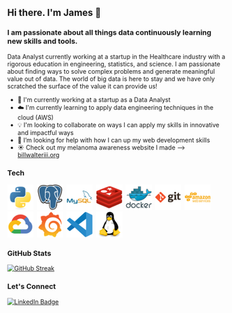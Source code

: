 ## Hi there. I'm James 👋

### I am passionate about all things data continuously learning new skills and tools.

Data Analyst currently working at a startup in the Healthcare industry with a rigorous education in engineering, statistics, and science. I am passionate about finding ways to solve complex problems and generate meaningful value out of data. The world of big data is here to stay and we have only scratched the surface of the value it can provide us!

- 💸 I'm currently working at a startup as a Data Analyst
- ☁️ I'm currently learning to apply data engineering techniques in the cloud (AWS)
- 💡 I'm looking to collaborate on ways I can apply my skills in innovative and impactful ways
- 🤔 I’m looking for help with how I can up my web development skills
- ☀️ Check out my melanoma awareness website I made --> [billwalteriii.org](https://www.billwalteriii.org)

### Tech
<div>
  <img src="https://github.com/devicons/devicon/blob/master/icons/python/python-original.svg" title="Python" alt="Python" width="60" height="60"/>&nbsp;
  <img src="https://github.com/devicons/devicon/blob/master/icons/postgresql/postgresql-original.svg" title="PostgreSQL" alt="PostgreSQL" width="60" height="60"/>&nbsp;
  <img src="https://github.com/devicons/devicon/blob/master/icons/mysql/mysql-original-wordmark.svg" title="MySQL" alt="MySQL" width="60" height="60"/>&nbsp;
  <img src="https://github.com/devicons/devicon/blob/master/icons/redis/redis-original.svg" title="Redis"  alt="Redis" width="60" height="60"/>&nbsp;
  <img src="https://github.com/devicons/devicon/blob/master/icons/docker/docker-original-wordmark.svg" title="Docker" alt="Docker" width="60" height="60"/>&nbsp;
  <img src="https://github.com/devicons/devicon/blob/master/icons/git/git-original-wordmark.svg" title="Git" alt="Git " width="60" height="60"/>&nbsp;
  <img src="https://github.com/devicons/devicon/blob/master/icons/amazonwebservices/amazonwebservices-plain-wordmark.svg" title="AWS" alt="AWS" width="60" height="60"/>&nbsp;
  <img src="https://github.com/devicons/devicon/blob/master/icons/googlecloud/googlecloud-original.svg" title="Google Cloud" alt="Google Cloud" width="60" height="60"/>&nbsp;
  <img src="https://github.com/devicons/devicon/blob/master/icons/grafana/grafana-original.svg" title="Grafana"  alt="Grafana" width="60" height="60"/>&nbsp;
  <img src="https://github.com/devicons/devicon/blob/master/icons/vscode/vscode-original.svg" title="VSCode" alt="VSCode" width="60" height="60"/>&nbsp;
  <img src="https://github.com/devicons/devicon/blob/master/icons/linux/linux-original.svg" title="Linux" alt="Linux" width="60" height="60"/>&nbsp;
</div>

### GitHub Stats
[![GitHub Streak](https://github-readme-streak-stats.herokuapp.com/?user=abcjamesjordan)](https://git.io/streak-stats)

### Let's Connect
<div id="badges">
  <a href="https://www.linkedin.com/in/abcjamesjordan/">
    <img src="https://img.shields.io/badge/LinkedIn-blue?style=for-the-badge&logo=linkedin&logoColor=white" alt="LinkedIn Badge"/>
  </a>
</div>
